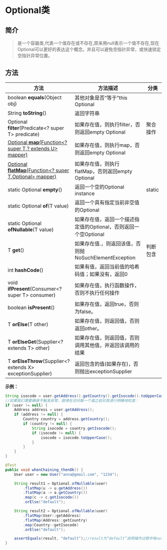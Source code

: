 # Optional类

## 简介

> 是一个容器类,代表一个值存在或不存在,原来用null表示一个值不存在,现在Optional可以更好的表达这个概念。并且可以避免空指针异常，或快速锁定空指针异常位置。

## 方法

| **方法**                                                     | **方法描述**                                                 | 分类     |
| ------------------------------------------------------------ | ------------------------------------------------------------ | -------- |
| boolean **equals**(Object obj)                               | 其他对象是否“等于”this Optional                              |          |
| String **toString**()                                        | 返回字符串                                                   |          |
| Optional<T> **filter**(Predicate<? super T> predicate)       | 如果存在值，则执行filter，否则返回empty Optional             | 聚合操作 |
| <U> Optional<U> **map**(Function<? super T,? extends U> mapper) | 如果存在值，则执行map，否则返回empty Optional                |          |
| <U> Optional<U> **flatMap**(Function<? super T,Optional<U>> mapper) | 如果存在值，则执行flatMap，否则返回empty Optional            |          |
| static <T> Optional<T> **empty**()                           | 返回一个空的Optional instance                                | static   |
| static <T> Optional<T> **of**(T value)                       | 返回一个具有指定当前非空值的Optional                         |          |
| static <T> Optional<T> **ofNullable**(T value)               | 如果存在值，返回一个描述指定值的Optional，否则返回一个空Optional |          |
| T **get**()                                                  | 如果存在值.，则返回该值，否则抛NoSuchElementException        | 判断包含 |
| int **hashCode**()                                           | 如果有值，返回当前值的哈希码值；如果没有，返回0              |          |
| void **ifPresent**(Consumer<? super T> consumer)             | 如果存在值，执行函数操作，否则不执行任何操作                 |          |
| boolean **isPresent**()                                      | 如果存在值，返回true，否则为false。                          |          |
| T **orElse**(T other)                                        | 如果存在值，则返回值，否则返回other。                        |          |
| T **orElseGet**(Supplier<? extends T> other)                 | 如果存在值，则返回值，否则调用其他值，并返回该调用的结果     |          |
| <X extends Throwable> T **orElseThrow**(Supplier<? extends X> exceptionSupplier) | 返回包含的值(如果存在)，否则抛出exceptionSupplier            |          |

**示例：**

```java
String isocode = user.getAddress().getCountry().getIsocode().toUpperCase();
//如果我们需要确保不触发异常，就得在访问每一个值之前对其进行明确地检查：
if (user != null) {
    Address address = user.getAddress();
    if (address != null) {
        Country country = address.getCountry();
        if (country != null) {
            String isocode = country.getIsocode();
            if (isocode != null) {
                isocode = isocode.toUpperCase();
            }
        }
    }
}
```

```java
@Test
public void whenChaining_thenOk() {
    User user = new User("anna@gmail.com", "1234");

    String result1 = Optional.ofNullable(user)
        .flatMap(u -> u.getAddress())
        .flatMap(a -> a.getCountry())
        .map(c -> c.getIsocode())
        .orElse("default");

    String result2 = Optional.ofNullable(user)
        .flatMap(User::getAddress)
        .flatMap(Address::getCountry)
        .map(Country::getIsocode)
        .orElse("default");

    assertEquals(result, "default");//result为“default”说明操作过程中有null值
}
```
